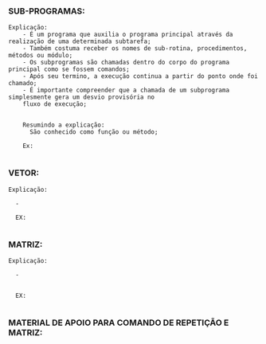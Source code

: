 ###  SUB-PROGRAMAS:

```
Explicação:
    - É um programa que auxilia o programa principal através da realização de uma determinada subtarefa;
    - Também costuma receber os nomes de sub-rotina, procedimentos, métodos ou módulo;
    - Os subprogramas são chamadas dentro do corpo do programa principal como se fossem comandos;
    - Após seu termino, a execução continua a partir do ponto onde foi chamado;
    - É importante compreender que a chamada de um subprograma simplesmente gera um desvio provisória no
    fluxo de execução;


    Resumindo a explicação:
      São conhecido como função ou método;
    
    Ex:
        

```

###  VETOR:    

```  
Explicação:

  - 

  EX: 
         
```

###  MATRIZ:    

```  
Explicação:

  - 


  EX: 
         
```

### MATERIAL DE APOIO PARA COMANDO DE REPETIÇÃO E MATRIZ:

```        
    
         
```
